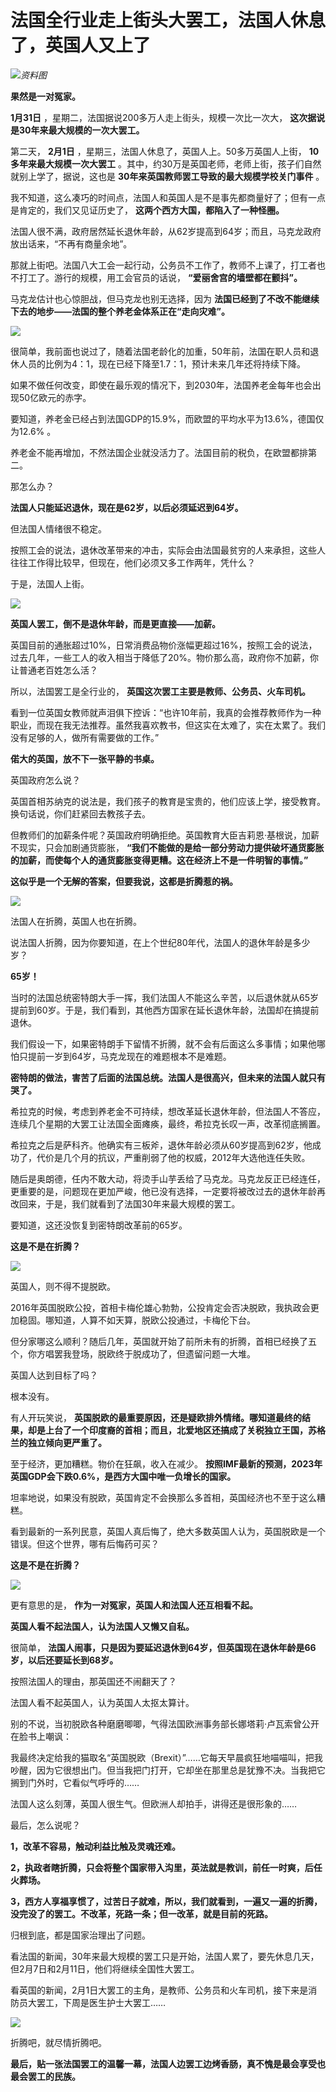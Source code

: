 # 法国全行业走上街头大罢工，法国人休息了，英国人又上了

![](https://inews.gtimg.com/news_bt/OYZPN9K4fEaNNiwh9J7iY09ZWs6uDolcaaGygN5sJUDXEAA/1000)_资料图_

**果然是一对冤家。**

**1月31日** ，星期二，法国据说200多万人走上街头，规模一次比一次大， **这次据说是30年来最大规模的一次大罢工。**

第二天， **2月1日** ，星期三，法国人休息了，英国人上。50多万英国人上街， **10多年来最大规模一次大罢工**
。其中，约30万是英国老师，老师上街，孩子们自然就别上学了，据说，这也是 **30年来英国教师罢工导致的最大规模学校关门事件** 。

我不知道，这么凑巧的时间点，法国人和英国人是不是事先都商量好了；但有一点是肯定的，我们又见证历史了， **这两个西方大国，都陷入了一种怪圈。**

法国人很不满，政府居然延长退休年龄，从62岁提高到64岁；而且，马克龙政府放出话来，“不再有商量余地”。

那就上街吧。法国八大工会一起行动，公务员不工作了，教师不上课了，打工者也不打工了。游行的规模，用工会官员的话说， **“爱丽舍宫的墙壁都在颤抖”。**

马克龙估计也心惊胆战，但马克龙也别无选择，因为 **法国已经到了不改不能继续下去的地步——法国的整个养老金体系正在“走向灾难”。**

![](https://inews.gtimg.com/news_bt/Os5gC6eaK0wMXk4FYq8rgoaTr_A72l3-rzAGEYUrdhiL8AA/1000)

很简单，我前面也说过了，随着法国老龄化的加重，50年前，法国在职人员和退休人员的比例为4：1，现在已经下降至1.7：1，预计未来几年还将持续下降。

如果不做任何改变，即使在最乐观的情况下，到2030年，法国养老金每年也会出现50亿欧元的赤字。

要知道，养老金已经占到法国GDP的15.9%，而欧盟的平均水平为13.6%，德国仅为12.6% 。

养老金不能再增加，不然法国企业就没活力了。法国目前的税负，在欧盟都排第二。

那怎么办？

**法国人只能延迟退休，现在是62岁，以后必须延迟到64岁。**

但法国人情绪很不稳定。

按照工会的说法，退休改革带来的冲击，实际会由法国最贫穷的人来承担，这些人往往工作得比较早，但现在，他们必须又多工作两年，凭什么？

于是，法国人上街。

![](https://inews.gtimg.com/news_bt/OHWfjRyjSE5aXGxTB3zc4NEO9KtKhuPu55SKhwZ9v1MtcAA/1000)

**英国人罢工，倒不是退休年龄，而是更直接——加薪。**

英国目前的通胀超过10%，日常消费品物价涨幅更超过16%，按照工会的说法，过去几年，一些工人的收入相当于降低了20%。物价那么高，政府你不加薪，你让普通老百姓怎么活？

所以，法国罢工是全行业的， **英国这次罢工主要是教师、公务员、火车司机。**

看到一位英国女教师就声泪俱下控诉：“也许10年前，我真的会推荐教师作为一种职业，而现在我无法推荐。虽然我喜欢教书，但这实在太难了，实在太累了。我们没有足够的人，做所有需要做的工作。”

**偌大的英国，放不下一张平静的书桌。**

英国政府怎么说？

英国首相苏纳克的说法是，我们孩子的教育是宝贵的，他们应该上学，接受教育。换句话说，你们赶紧回去教孩子去。

但教师们的加薪条件呢？英国政府明确拒绝。英国教育大臣吉莉恩·基根说，加薪不现实，只会加剧通货膨胀，
**“我们不能做的是给一部分劳动力提供破坏通货膨胀的加薪，而使每个人的通货膨胀变得更糟。这在经济上不是一件明智的事情。”**

**这似乎是一个无解的答案，但要我说，这都是折腾惹的祸。**

![](https://inews.gtimg.com/news_bt/OSrRTq05IMl7mvd41hjSZt3HBOBVGfmSBFmmCtlNkbkfIAA/1000)

法国人在折腾，英国人也在折腾。

说法国人折腾，因为你要知道，在上个世纪80年代，法国人的退休年龄是多少岁？

**65岁！**

当时的法国总统密特朗大手一挥，我们法国人不能这么辛苦，以后退休就从65岁提前到60岁。于是，我们看到，其他西方国家在延长退休年龄，法国却在搞提前退休。

我们假设一下，如果密特朗手下留情不折腾，就不会有后面这么多事情；如果他哪怕只提前一岁到64岁，马克龙现在的难题根本不是难题。

**密特朗的做法，害苦了后面的法国总统。法国人是很高兴，但未来的法国人就只有哭了。**

希拉克的时候，考虑到养老金不可持续，想改革延长退休年龄，但法国人不答应，连续几个星期的大罢工让法国全面瘫痪，最终，希拉克长叹一声，改革彻底搁置。

希拉克之后是萨科齐。他确实有三板斧，退休年龄必须从60岁提高到62岁，他成功了，代价是几个月的抗议，严重削弱了他的权威，2012年大选他连任失败。

随后是奥朗德，任内不敢大动，将烫手山芋丢给了马克龙。马克龙反正已经连任，更重要的是，问题现在更加严峻，他已没有选择，一定要将被改过去的退休年龄再改回来，于是，我们就看到了法国30年来最大规模的罢工。

要知道，这还没恢复到密特朗改革前的65岁。

**这是不是在折腾？**

![](https://inews.gtimg.com/news_bt/O-OIcff0T1pGxeAXZIVHCa_74sF7WQ6FFSCnuM9YXjg6oAA/1000)

英国人，则不得不提脱欧。

2016年英国脱欧公投，首相卡梅伦雄心勃勃，公投肯定会否决脱欧，我执政会更加稳固。哪知道，人算不如天算，脱欧公投通过，卡梅伦下台。

但分家哪这么顺利？随后几年，英国就开始了前所未有的折腾，首相已经换了五个，你方唱罢我登场，脱欧终于脱成功了，但遗留问题一大堆。

英国人达到目标了吗？

根本没有。

有人开玩笑说，
**英国脱欧的最重要原因，还是疑欧排外情绪。哪知道最终的结果，却是上台了一个印度裔的首相；而且，北爱地区还搞成了关税独立王国，苏格兰的独立倾向更严重了。**

至于经济，更加糟糕。物价在狂飙，收入在减少。 **按照IMF最新的预测，2023年英国GDP会下跌0.6%，是西方大国中唯一负增长的国家。**

坦率地说，如果没有脱欧，英国肯定不会换那么多首相，英国经济也不至于这么糟糕。

看到最新的一系列民意，英国人真后悔了，绝大多数英国人认为，英国脱欧是一个错误。但这个世界，哪有后悔药可买？

**这是不是在折腾？**

![](https://inews.gtimg.com/news_bt/OkW1hdz4ICwvpsjBQwr6_ZK0S8ND53-97faXlzcLssL6oAA/1000)

更有意思的是， **作为一对冤家，英国人和法国人还互相看不起。**

**英国人看不起法国人，认为法国人又懒又自私。**

很简单， **法国人闹事，只是因为要延迟退休到64岁，但英国现在退休年龄是66岁，以后还要延长到68岁。**

按照法国人的理由，那英国还不闹翻天了？

法国人看不起英国人，认为英国人太抠太算计。

别的不说，当初脱欧各种磨磨唧唧，气得法国欧洲事务部长娜塔莉·卢瓦索曾公开在脸书上嘲讽：

我最终决定给我的猫取名“英国脱欧（Brexit）”……它每天早晨疯狂地喵喵叫，把我吵醒，因为它很想出门。但当我把门打开，它却坐在那里总是犹豫不决。当我把它搁到门外时，它看似气呼呼的……

法国人这么刻薄，英国人很生气。但欧洲人却拍手，讲得还是很形象的……

最后，怎么说呢？

**1，改革不容易，触动利益比触及灵魂还难。**

**2，执政者瞎折腾，只会将整个国家带入沟里，英法就是教训，前任一时爽，后任火葬场。**

**3，西方人享福享惯了，过苦日子就难，所以，我们就看到，一遍又一遍的折腾，没完没了的罢工。不改革，死路一条；但一改革，就是目前的死路。**

归根到底，都是国家治理出了问题。

看法国的新闻，30年来最大规模的罢工只是开始，法国人累了，要先休息几天，但2月7日和2月11日，他们将继续全国性大罢工。

看英国的新闻，2月1日大罢工的主角，是教师、公务员和火车司机，接下来是消防员大罢工，下周是医生护士大罢工……

![](https://inews.gtimg.com/news_bt/OoVFkSe8mMgJpYeWlohJfAOOj35-Gf8XM9m1z1DojyZdgAA/1000)

折腾吧，就尽情折腾吧。

**最后，贴一张法国罢工的温馨一幕，法国人边罢工边烤香肠，真不愧是最会享受也最会罢工的民族。**

